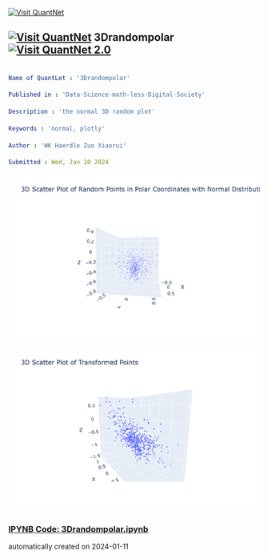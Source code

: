 [<img src="https://github.com/QuantLet/Styleguide-and-FAQ/blob/master/pictures/banner.png" width="1100" alt="Visit QuantNet">](http://quantlet.de/)

## [<img src="https://github.com/QuantLet/Styleguide-and-FAQ/blob/master/pictures/qloqo.png" alt="Visit QuantNet">](http://quantlet.de/) **3Drandompolar** [<img src="https://github.com/QuantLet/Styleguide-and-FAQ/blob/master/pictures/QN2.png" width="60" alt="Visit QuantNet 2.0">](http://quantlet.de/)

```yaml

Name of QuantLet : '3Drandompolar'

Published in : 'Data-Science-math-less-Digital-Society' 

Description : 'the normal 3D random plot'

Keywords : 'normal, plotly'

Author : 'WK Haerdle Zuo Xiaorui'

Submitted : Wed, Jan 10 2024
```

![Picture1](3Drandompolar.png)

![Picture2](ellipsoid.png)

### [IPYNB Code: 3Drandompolar.ipynb](3Drandompolar.ipynb)


automatically created on 2024-01-11